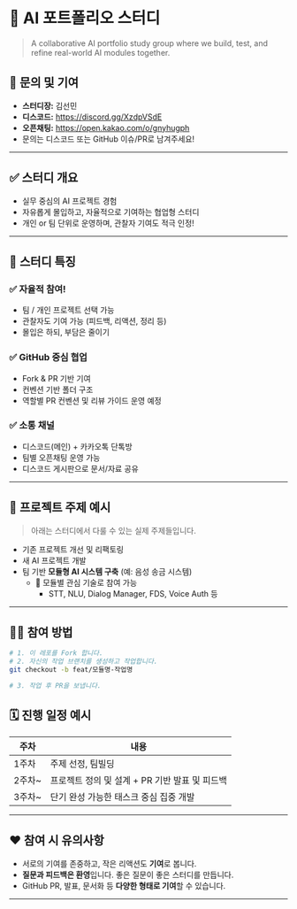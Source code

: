 # 🤖 AI 포트폴리오 스터디

> A collaborative AI portfolio study group where we build, test, and refine real-world AI modules together.



## 📣 문의 및 기여

- **스터디장:** 김선민  
- **디스코드:** https://discord.gg/XzdpVSdE
- **오픈채팅:** https://open.kakao.com/o/gnyhugph
- 문의는 디스코드 또는 GitHub 이슈/PR로 남겨주세요!

---

## ✅ 스터디 개요

- 실무 중심의 AI 프로젝트 경험
- 자유롭게 몰입하고, 자율적으로 기여하는 협업형 스터디
- 개인 or 팀 단위로 운영하며, 관찰자 기여도 적극 인정!

---

## 🧩 스터디 특징

### ✅ 자율적 참여!
- 팀 / 개인 프로젝트 선택 가능
- 관찰자도 기여 가능 (피드백, 리액션, 정리 등)
- 몰입은 하되, 부담은 줄이기

### ✅ GitHub 중심 협업
- Fork & PR 기반 기여
- 컨벤션 기반 폴더 구조
- 역할별 PR 컨벤션 및 리뷰 가이드 운영 예정

### ✅ 소통 채널
- 디스코드(메인) + 카카오톡 단톡방
- 팀별 오픈채팅 운영 가능
- 디스코드 게시판으로 문서/자료 공유

---

## 🚀 프로젝트 주제 예시

> 아래는 스터디에서 다룰 수 있는 실제 주제들입니다.

- 기존 프로젝트 개선 및 리팩토링
- 새 AI 프로젝트 개발
- 팀 기반 **모듈형 AI 시스템 구축** (예: 음성 송금 시스템)
  - 📌 모듈별 관심 기술로 참여 가능
    - STT, NLU, Dialog Manager, FDS, Voice Auth 등

---

## 🧑‍💻 참여 방법

```bash
# 1. 이 레포를 Fork 합니다.
# 2. 자신의 작업 브랜치를 생성하고 작업합니다.
git checkout -b feat/모듈명-작업명

# 3. 작업 후 PR을 보냅니다.
```

## 🗓️ 진행 일정 예시

| 주차    | 내용                                               |
|---------|----------------------------------------------------|
| 1주차   | 주제 선정, 팀빌딩                                  |
| 2주차~  | 프로젝트 정의 및 설계 + PR 기반 발표 및 피드백     |
| 3주차~  | 단기 완성 가능한 태스크 중심 집중 개발             |

---

## ❤️ 참여 시 유의사항

- 서로의 기여를 존중하고, 작은 리액션도 **기여**로 봅니다.
- **질문과 피드백은 환영**입니다. 좋은 질문이 좋은 스터디를 만듭니다.
- GitHub PR, 발표, 문서화 등 **다양한 형태로 기여**할 수 있습니다.

---
